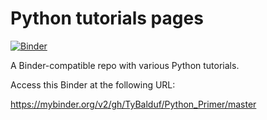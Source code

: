 # Python tutorials pages

[![Binder](https://mybinder.org/badge_logo.svg)](https://mybinder.org/v2/gh/TyBalduf/Python_Primer/master)

A Binder-compatible repo with various Python tutorials.

Access this Binder at the following URL:

https://mybinder.org/v2/gh/TyBalduf/Python_Primer/master

